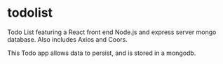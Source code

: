 # todolist

Todo List featuring a React front end
Node.js and express server
mongo database.
Also includes Axios and Coors.

This Todo app allows data to persist, and is stored in a mongodb.

